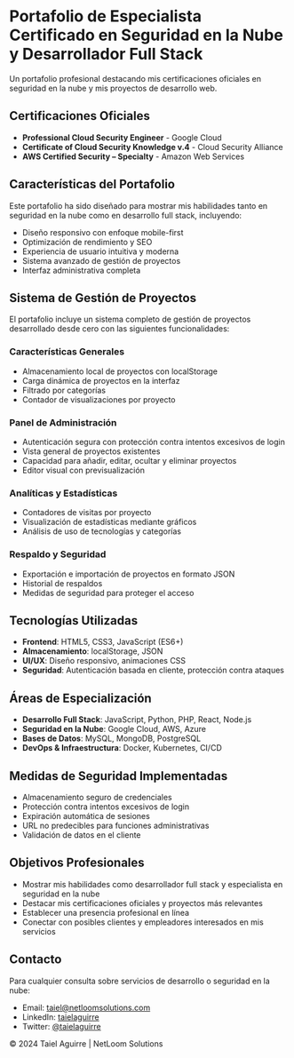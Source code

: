 # Portafolio de Especialista Certificado en Seguridad en la Nube y Desarrollador Full Stack

Un portafolio profesional destacando mis certificaciones oficiales en seguridad en la nube y mis proyectos de desarrollo web.

## Certificaciones Oficiales

- **Professional Cloud Security Engineer** - Google Cloud
- **Certificate of Cloud Security Knowledge v.4** - Cloud Security Alliance
- **AWS Certified Security – Specialty** - Amazon Web Services

## Características del Portafolio

Este portafolio ha sido diseñado para mostrar mis habilidades tanto en seguridad en la nube como en desarrollo full stack, incluyendo:

- Diseño responsivo con enfoque mobile-first
- Optimización de rendimiento y SEO
- Experiencia de usuario intuitiva y moderna
- Sistema avanzado de gestión de proyectos
- Interfaz administrativa completa

## Sistema de Gestión de Proyectos

El portafolio incluye un sistema completo de gestión de proyectos desarrollado desde cero con las siguientes funcionalidades:

### Características Generales
- Almacenamiento local de proyectos con localStorage
- Carga dinámica de proyectos en la interfaz
- Filtrado por categorías
- Contador de visualizaciones por proyecto

### Panel de Administración
- Autenticación segura con protección contra intentos excesivos de login
- Vista general de proyectos existentes
- Capacidad para añadir, editar, ocultar y eliminar proyectos
- Editor visual con previsualización

### Analíticas y Estadísticas
- Contadores de visitas por proyecto
- Visualización de estadísticas mediante gráficos
- Análisis de uso de tecnologías y categorías

### Respaldo y Seguridad
- Exportación e importación de proyectos en formato JSON
- Historial de respaldos
- Medidas de seguridad para proteger el acceso

## Tecnologías Utilizadas

- **Frontend**: HTML5, CSS3, JavaScript (ES6+)
- **Almacenamiento**: localStorage, JSON
- **UI/UX**: Diseño responsivo, animaciones CSS
- **Seguridad**: Autenticación basada en cliente, protección contra ataques

## Áreas de Especialización

- **Desarrollo Full Stack**: JavaScript, Python, PHP, React, Node.js
- **Seguridad en la Nube**: Google Cloud, AWS, Azure
- **Bases de Datos**: MySQL, MongoDB, PostgreSQL
- **DevOps & Infraestructura**: Docker, Kubernetes, CI/CD

## Medidas de Seguridad Implementadas

- Almacenamiento seguro de credenciales
- Protección contra intentos excesivos de login
- Expiración automática de sesiones
- URL no predecibles para funciones administrativas
- Validación de datos en el cliente

## Objetivos Profesionales

- Mostrar mis habilidades como desarrollador full stack y especialista en seguridad en la nube
- Destacar mis certificaciones oficiales y proyectos más relevantes
- Establecer una presencia profesional en línea
- Conectar con posibles clientes y empleadores interesados en mis servicios

## Contacto

Para cualquier consulta sobre servicios de desarrollo o seguridad en la nube:

- Email: taiel@netloomsolutions.com
- LinkedIn: [taielaguirre](https://www.linkedin.com/in/taielaguirre/)
- Twitter: [@taielaguirre](https://twitter.com/taielaguirre)

© 2024 Taiel Aguirre | NetLoom Solutions 